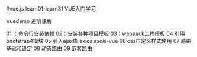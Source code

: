 #vue.js learn01-learn31
 VUE入门学习

Vuedemo 进阶课程

01 ：命令行安装依赖
02：安装各种项目模板
03：webpack工程模板
04  引用bootstrap4模块
05 引入ajax库 axios axois-vue
06  css自定义样式使用
07 路由基础和设定
08 动态路由
09 嵌套路由